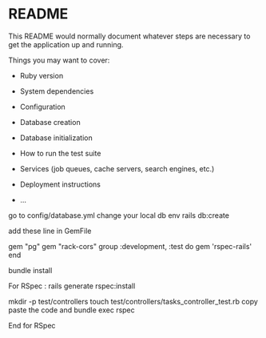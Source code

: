 # README

This README would normally document whatever steps are necessary to get the
application up and running.

Things you may want to cover:

* Ruby version

* System dependencies

* Configuration

* Database creation

* Database initialization

* How to run the test suite

* Services (job queues, cache servers, search engines, etc.)

* Deployment instructions

* ...

go to config/database.yml change your local db env
rails db:create

add these line in GemFile

gem "pg"
gem "rack-cors"
group :development, :test do
  gem 'rspec-rails'
end

bundle install


For RSpec :
rails generate rspec:install

mkdir -p test/controllers
touch test/controllers/tasks_controller_test.rb
copy paste the code 
and 
bundle exec rspec

End for RSpec
